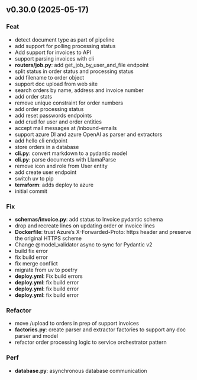 ## v0.30.0 (2025-05-17)

### Feat

- detect document type as part of pipeline
- add support for polling processing status
- Add support for invoices to API
- support parsing invoices with cli
- **routers/job.py**: add get_job_by_user_and_file endpoint
- split status in order status and processing status
- add filename to order object
- support doc upload from web site
- search orders by name, address and invoice number
- add order stats
- remove unique constraint for order numbers
- add order processing status
- add reset passwords endpoints
- add crud for user and order entities
- accept mail messages at /inbound-emails
- support azure DI and azure OpenAI as parser and extractors
- add hello cli endpoint
- store orders in a database
- **cli.py**: convert markdown to a pydantic model
- **cli.py**: parse documents with LlamaParse
- remove icon and role from User entity
- add create user endpoint
- switch uv to pip
- **terraform**: adds deploy to azure
- initial commit

### Fix

- **schemas/invoice.py**: add status to Invoice pydantic schema
- drop and recreate lines on updating order or invoice lines
- **Dockerfile**: trust Azure’s X-Forwarded-Proto: https header and preserve the original HTTPS scheme
- Change @model_validator async to sync for Pydantic v2
- build fix error
- fix build error
- fix merge conflict
- migrate from uv to poetry
- **deploy.yml**: Fix build errors
- **deploy.yml**: fix build error
- **deploy.yml**: fix build error
- **deploy.yml**: fix build error

### Refactor

- move /upload to orders in prep of support invoices
- **factories.py**: create parser and extractor factories to support any doc parser and model
- refactor order processing logic to service orchestrator pattern

### Perf

- **database.py**: asynchronous database communication
